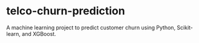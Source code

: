 # telco-churn-prediction
 A machine learning project to predict customer churn using Python, Scikit-learn, and XGBoost.
